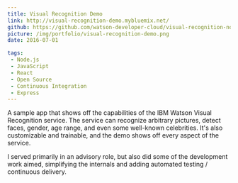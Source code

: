 ```yaml
---
title: Visual Recognition Demo
link: http://visual-recognition-demo.mybluemix.net/
github: https://github.com/watson-developer-cloud/visual-recognition-nodejs
picture: /img/portfolio/visual-recognition-demo.png
date: 2016-07-01

tags:
 - Node.js
 - JavaScript
 - React
 - Open Source
 - Continuous Integration
 - Express
---
```


A sample app that shows off the capabilities of the IBM Watson Visual Recognition service.
The service can recognize arbitrary pictures, detect faces, gender, age range, and even some well-known celebrities.
It's also customizable and trainable, and the demo shows off every aspect of the service.

I served primarily in an advisory role, but also did some of the development work aimed,
simplifying the internals and adding automated testing / continuous delivery.


